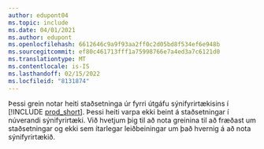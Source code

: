 ```yaml
---
author: edupont04
ms.topic: include
ms.date: 04/01/2021
ms.author: edupont
ms.openlocfilehash: 6612646c9a9f93aa2ff0c2d05bd8f534ef6e948b
ms.sourcegitcommit: ef80c461713fff1a75998766e7a4ed3a7c6121d0
ms.translationtype: MT
ms.contentlocale: is-IS
ms.lasthandoff: 02/15/2022
ms.locfileid: "8131874"
---
```

Þessi grein notar heiti staðsetninga úr fyrri útgáfu sýnifyrirtækisins í [!INCLUDE [prod_short](prod_short.md)]. Þessi heiti varpa ekki beint á staðsetningar í núverandi sýnifyrirtæki. Við hvetjum þig til að nota greinina til að fræðast um staðsetningar og ekki sem ítarlegar leiðbeiningar um það hvernig á að nota sýnifyrirtækið.